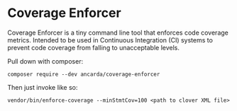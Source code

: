 # Coverage Enforcer

Coverage Enforcer is a tiny command line tool that enforces code coverage
metrics. Intended to be used in Continuous Integration (CI) systems to prevent
code coverage from falling to unacceptable levels.

Pull down with composer:

    composer require --dev ancarda/coverage-enforcer

Then just invoke like so:

    vendor/bin/enforce-coverage --minStmtCov=100 <path to clover XML file>
